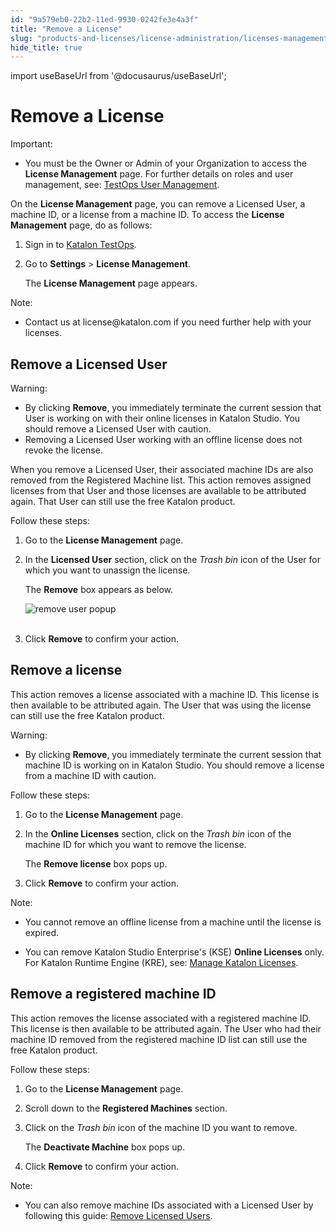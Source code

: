 ```yaml
---
id: "9a579eb0-22b2-11ed-9930-0242fe3e4a3f"
title: "Remove a License"
slug: "products-and-licenses/license-administration/licenses-management/remove-a-license"
hide_title: true
---
```

import useBaseUrl from '@docusaurus/useBaseUrl';


# <a id="id" class="anchor_top_offset"/><a id="ariaid-title1" class="anchor_top_offset"/>Remove a License

<div xmlns="http://www.w3.org/1999/xhtml" className="note important note_important"><span className="note__title">Important:</span> 
  <ul className="ul"><li className="li">You must be the Owner or Admin of your Organization to access the <strong className="ph b">License Management</strong> page. For further details on roles and user management, see: <a className="xref" href="/docs/legacy/katalon-testops/get-started/manage-users">TestOps User Management</a>.</li></ul>
</div>
<p xmlns="http://www.w3.org/1999/xhtml" className="p">On the <strong className="ph b">License Management</strong> page, you can remove a Licensed User, a machine ID, or a license from a machine ID. To access the <strong className="ph b">License Management</strong> page, do as follows:</p> 
<ol xmlns="http://www.w3.org/1999/xhtml" className="ol"><li className="li">     <p className="p">Sign in to <a className="xref j-external-link" href="https://testops.katalon.io/login" target="_blank">Katalon TestOps</a>.</p>   </li><li className="li">     <p className="p">Go to <strong className="ph b">Settings</strong> &gt; <strong className="ph b">License Management</strong>.</p>     <p className="p">The <strong className="ph b">License Management</strong> page appears.</p>   </li></ol> 
<div xmlns="http://www.w3.org/1999/xhtml" className="note note note_note"><span className="note__title">Note:</span> 
  <ul className="ul"><li className="li">Contact us at license@katalon.com if you need further help with your licenses.</li></ul>
</div>

## <a id="id_1" class="anchor_top_offset"/>Remove a Licensed User

<div xmlns="http://www.w3.org/1999/xhtml" className="note warning note_warning"><span className="note__title">Warning:</span> 
  <ul className="ul"><li className="li">By clicking <strong className="ph b">Remove</strong>, you immediately terminate
      the current session that User is working on with their online
      licenses in Katalon Studio. You should remove a Licensed User with
      caution.</li><li className="li">Removing a Licensed User working with an offline license does
      not revoke the license.</li></ul>
</div>
<p xmlns="http://www.w3.org/1999/xhtml" className="p">When you remove a Licensed User, their associated machine IDs   are also removed from the Registered Machine list. This action   removes assigned licenses from that User and those licenses are   available to be attributed again. That User can still use the free   Katalon product.</p> 
<p xmlns="http://www.w3.org/1999/xhtml" className="p">Follow these steps:</p> 
<ol xmlns="http://www.w3.org/1999/xhtml" className="ol"><li className="li">     <p className="p">Go to the <strong className="ph b">License Management</strong> page.</p>   </li><li className="li">     <p className="p">In the <strong className="ph b">Licensed User</strong> section, click on the       <em className="ph i">Trash bin</em> icon of the User for which you want to unassign       the license.</p>     <p className="p">The <strong className="ph b">Remove</strong> box appears as below.</p>     <p className="p">       <img className="image" src={useBaseUrl("https://github.com/katalon-studio/docs-images/raw/master/katalon-studio/docs/license-mgt/remove-user-popup-2021decUI.png")} alt="remove user popup" /><br /><br />     </p>   </li><li className="li">     <p className="p">Click <strong className="ph b">Remove</strong> to confirm your action.</p>   </li></ol> 

## <a id="id_2" class="anchor_top_offset"/>Remove a license

<p xmlns="http://www.w3.org/1999/xhtml" className="p">This action removes a license associated with a machine ID. This license is then available to be attributed again. The User that was using the license can still use the free Katalon product.</p> 
<div xmlns="http://www.w3.org/1999/xhtml" className="note warning note_warning"><span className="note__title">Warning:</span> 
  <ul className="ul"><li className="li">By clicking <strong className="ph b">Remove</strong>, you immediately terminate the current session that machine ID is working on in Katalon Studio. You should remove a license from a machine ID with caution.</li></ul>
</div>
<p xmlns="http://www.w3.org/1999/xhtml" className="p">Follow these steps:</p> 
<ol xmlns="http://www.w3.org/1999/xhtml" className="ol"><li className="li">     <p className="p">Go to the <strong className="ph b">License Management</strong> page.</p>   </li><li className="li">     <p className="p">In the <strong className="ph b">Online Licenses</strong> section, click on the <em className="ph i">Trash bin</em> icon of the machine ID for which you want to remove the license.</p>     <p className="p">The <strong className="ph b">Remove license</strong> box pops up.</p>   </li><li className="li">     <p className="p">Click <strong className="ph b">Remove</strong> to confirm your action.</p>   </li></ol> 
<div xmlns="http://www.w3.org/1999/xhtml" className="note note note_note"><span className="note__title">Note:</span> 
  <ul className="ul"><li className="li">
      <p className="p">You cannot remove an offline license from a machine until the license is expired.</p>
    </li><li className="li">
      <p className="p">You can remove Katalon Studio Enterprise's (KSE) <strong className="ph b">Online Licenses</strong> only. For Katalon Runtime Engine (KRE), see: <a className="xref" href="/docs/legacy/products-and-licenses/license-administration/licenses-management/manage-katalon-licenses#id_4">Manage Katalon Licenses</a>.</p>
    </li></ul>
</div>

## <a id="id_3" class="anchor_top_offset"/>Remove a registered machine ID

<p xmlns="http://www.w3.org/1999/xhtml" className="p">This action removes the license associated with a registered   machine ID. This license is then available to be attributed again.   The User who had their machine ID removed from the registered   machine ID list can still use the free Katalon product.</p> 
<p xmlns="http://www.w3.org/1999/xhtml" className="p">Follow these steps:</p> 
<ol xmlns="http://www.w3.org/1999/xhtml" className="ol"><li className="li">     <p className="p">Go to the <strong className="ph b">License Management</strong> page.</p>   </li><li className="li">     <p className="p">Scroll down to the <strong className="ph b">Registered Machines</strong>       section.</p>   </li><li className="li">     <p className="p">Click on the <em className="ph i">Trash bin</em> icon of the machine ID you want       to remove.</p>     <p className="p">The <strong className="ph b">Deactivate Machine</strong> box pops up.</p>   </li><li className="li">     <p className="p">Click <strong className="ph b">Remove</strong> to confirm your action.</p>   </li></ol> 
<div xmlns="http://www.w3.org/1999/xhtml" className="note note note_note"><span className="note__title">Note:</span> 
  <ul className="ul"><li className="li">You can also remove machine IDs associated with a Licensed User
      by following this guide: <a className="xref" href="/docs/legacy/products-and-licenses/license-administration/licenses-management/remove-a-license#id_1">Remove
        Licensed Users</a>.</li></ul>
</div>
